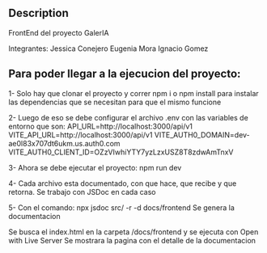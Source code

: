 ## Description
FrontEnd del proyecto GalerIA

Integrantes: Jessica Conejero
            Eugenia Mora
            Ignacio Gomez

## Para poder llegar a la ejecucion del proyecto:

1- Solo hay que clonar el proyecto y correr npm i o npm install para instalar las dependencias que
se necesitan para que el mismo funcione

2- Luego de eso se debe configurar el archivo .env con las variables de entorno que son:
API_URL=http://localhost:3000/api/v1
VITE_API_URL=http://localhost:3000/api/v1
VITE_AUTH0_DOMAIN=dev-ae0l83x707dt6ukm.us.auth0.com
VITE_AUTH0_CLIENT_ID=OZzVIwhiYTY7yzLzxUSZ8T8zdwAmTnxV

3- Ahora se debe ejecutar el proyecto: npm run dev

4- Cada archivo esta documentado, con que hace, que recibe y que retorna.
Se trabajo con JSDoc en cada caso

5- Con el comando: npx jsdoc src/ -r -d docs/frontend 
Se genera la documentacion

Se busca el index.html en la carpeta /docs/frontend y se ejecuta con Open with Live Server
Se mostrara la pagina con el detalle de la documentacion

